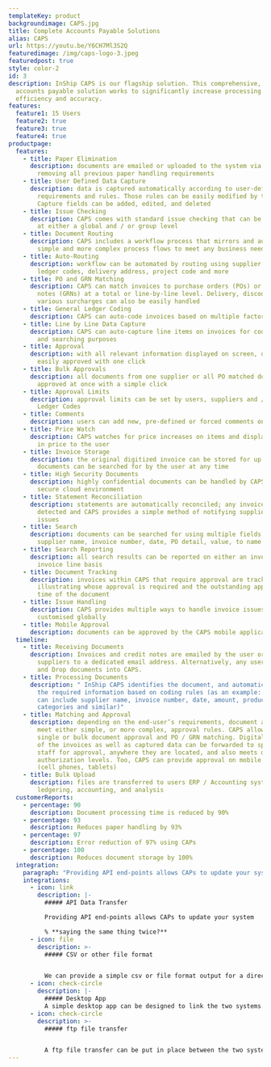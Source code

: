 ```yaml
---
templateKey: product
backgroundimage: CAPS.jpg
title: Complete Accounts Payable Solutions
alias: CAPS
url: https://youtu.be/Y6CH7Ml3S2Q
featuredimage: /img/caps-logo-3.jpeg
featuredpost: true
style: color-2
id: 3
description: InShip CAPS is our flagship solution. This comprehensive, automated
  accounts payable solution works to significantly increase processing
  efficiency and accuracy.
features:
  feature1: 15 Users
  feature2: true
  feature3: true
  feature4: true
productpage:
  features:
    - title: Paper Elimination
      description: documents are emailed or uploaded to the system via Drag and Drop,
        removing all previous paper handling requirements
    - title: User Defined Data Capture
      description: data is captured automatically according to user-defined
        requirements and rules. Those rules can be easily modified by the user.
        Capture fields can be added, edited, and deleted
    - title: Issue Checking
      description: CAPS comes with standard issue checking that can be easily modified
        at either a global and / or group level
    - title: Document Routing
      description: CAPS includes a workflow process that mirrors and automates both
        simple and more complex process flows to meet any business need
    - title: Auto-Routing
      description: workflow can be automated by routing using supplier codes, general
        ledger codes, delivery address, project code and more
    - title: PO and GRN Matching
      description: CAPS can match invoices to purchase orders (POs) or goods received
        notes (GRNs) at a total or line-by-line level. Delivery, discounts and
        various surcharges can also be easily handled
    - title: General Ledger Coding
      description: CAPS can auto-code invoices based on multiple factors
    - title: Line by Line Data Capture
      description: CAPS can auto-capture line items on invoices for coding, reporting
        and searching purposes
    - title: Approval
      description: with all relevant information displayed on screen, documents can be
        easily approved with one click
    - title: Bulk Approvals
      description: all documents from one supplier or all PO matched documents can be
        approved at once with a simple click
    - title: Approval Limits
      description: approval limits can be set by users, suppliers and / or General
        Ledger Codes
    - title: Comments
      description: users can add new, pre-defined or forced comments on documents
    - title: Price Watch
      description: CAPS watches for price increases on items and displays any increase
        in price to the user
    - title: Invoice Storage
      description: the original digitized invoice can be stored for up to 7 years;
        documents can be searched for by the user at any time
    - title: High Security Documents
      description: highly confidential documents can be handled by CAPS within a
        secure cloud environment
    - title: Statement Reconciliation
      description: statements are automatically reconciled; any invoice errors are
        detected and CAPS provides a simple method of notifying suppliers of any
        issues
    - title: Search
      description: documents can be searched for using multiple fields such as
        supplier name, invoice number, date, PO detail, value, to name a few
    - title: Search Reporting
      description: all search results can be reported on either an invoice or an
        invoice line basis
    - title: Document Tracking
      description: invoices within CAPS that require approval are tracked,
        illustrating whose approval is required and the outstanding approval
        time of the document
    - title: Issue Handling
      description: CAPS provides multiple ways to handle invoice issues which can be
        customised globally
    - title: Mobile Approval
      description: documents can be approved by the CAPS mobile application, on the fly
  timeline:
    - title: Receiving Documents
      description: Invoices and credit notes are emailed by the user or their
        suppliers to a dedicated email address. Alternatively, any user can Drag
        and Drop documents into CAPS.
    - title: Processing Documents
      description: " InShip CAPS identifies the document, and automatically captures
        the required information based on coding rules (as an example: that data
        can include supplier name, invoice number, date, amount, product
        categories and similar)"
    - title: Matching and Approval
      description: depending on the end-user’s requirements, document approval can
        meet either simple, or more complex, approval rules. CAPS allows for
        single or bulk document approval and PO / GRN matching. Digital copies
        of the invoices as well as captured data can be forwarded to specified
        staff for approval, anywhere they are located, and also meets defined
        authorization levels. Too, CAPS can provide approval on mobile devices
        (cell phones, tablets)
    - title: Bulk Upload
      description: files are transferred to users ERP / Accounting system for
        ledgering, accounting, and analysis
  customerReports:
    - percentage: 90
      description: Document processing time is reduced by 90%
    - percentage: 93
      description: Reduces paper handling by 93%
    - percentage: 97
      description: Error reduction of 97% using CAPs
    - percentage: 100
      description: Reduces document storage by 100%
  integration:
    paragraph: "Providing API end-points allows CAPs to update your system:"
    integrations:
      - icon: link
        description: |-
          ##### API Data Transfer

          Providing API end-points allows CAPs to update your system

          % **saying the same thing twice?**
      - icon: file
        description: >-
          ##### CSV or other file format 


          We can provide a simple csv or file format output for a direct file import.
      - icon: check-circle
        description: |-
          ##### Desktop App
          A simple desktop app can be designed to link the two systems.
      - icon: check-circle
        description: >-
          ##### ftp file transfer


          A ftp file transfer can be put in place between the two systems for periodic file transfer.
---
```

